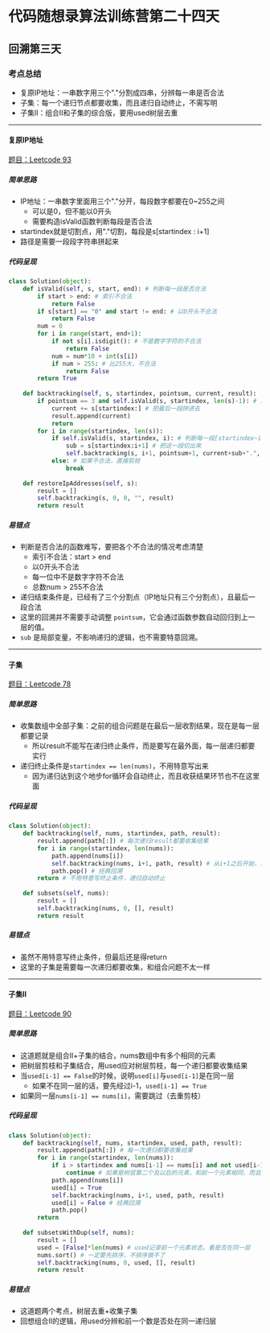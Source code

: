 # 代码随想录算法训练营第二十四天

## 回溯第三天

### 考点总结

- 复原IP地址：一串数字用三个"."分割成四串，分辨每一串是否合法
- 子集：每一个递归节点都要收集，而且递归自动终止，不需写明
- 子集Ⅱ：组合Ⅱ和子集的综合版，要用used树层去重

---

#### 复原IP地址

[题目：Leetcode 93](https://leetcode.com/problems/restore-ip-addresses)

##### 简单思路

- IP地址：一串数字里面用三个"."分开，每段数字都要在0~255之间
  - 可以是0，但不能以0开头
  - 需要构造isValid函数判断每段是否合法
- startindex就是切割点，用"."切割，每段是s[startindex : i+1]
- 路径是需要一段段字符串拼起来

##### 代码呈现

```python
class Solution(object):
    def isValid(self, s, start, end): # 判断每一段是否合法
        if start > end: # 索引不合法
            return False
        if s[start] == "0" and start != end: # 以0开头不合法
            return False
        num = 0
        for i in range(start, end+1):
            if not s[i].isdigit(): # 不是数字字符的不合法
                return False
            num = num*10 + int(s[i])
            if num > 255: # 比255大，不合法
                return False
        return True
    
    def backtracking(self, s, startindex, pointsum, current, result):
        if pointsum == 3 and self.isValid(s, startindex, len(s)-1): # 已有三分割点且最后一段合法
            current += s[startindex:] # 把最后一段拼进去
            result.append(current)
            return
        for i in range(startindex, len(s)):
            if self.isValid(s, startindex, i): # 判断每一段[startindex~i]是否合法
                sub = s[startindex:i+1] # 把这一段切出来
                self.backtracking(s, i+1, pointsum+1, current+sub+".", result) # 在这一段后面加分割点，往后递归
            else: # 如果不合法，直接剪枝
                break
        
    def restoreIpAddresses(self, s):
        result = []
        self.backtracking(s, 0, 0, "", result)
        return result
```

##### 易错点

- 判断是否合法的函数难写，要把各个不合法的情况考虑清楚
  - 索引不合法：start > end
  - 以0开头不合法
  - 每一位中不是数字字符不合法
  - 总数num > 255不合法
- 递归结束条件是，已经有了三个分割点（IP地址只有三个分割点），且最后一段合法
- 这里的回溯并不需要手动调整 `pointsum`，它会通过函数参数自动回归到上一层的值。
-  `sub` 是局部变量，不影响递归的逻辑，也不需要特意回溯。

---
#### 子集

[题目：Leetcode 78](https://leetcode.com/problems/subsets)

##### 简单思路

- 收集数组中全部子集：之前的组合问题是在最后一层收割结果，现在是每一层都要记录
  - 所以result不能写在递归终止条件，而是要写在最外面，每一层递归都要实行
- 递归终止条件是`startindex == len(nums)`，不用特意写出来
  - 因为递归达到这个地步for循环会自动终止，而且收获结果环节也不在这里面

##### 代码呈现

`````python
class Solution(object):
    def backtracking(self, nums, startindex, path, result):
        result.append(path[:]) # 每次递归result都要收集结果
        for i in range(startindex, len(nums)):
            path.append(nums[i])
            self.backtracking(nums, i+1, path, result) # 从i+1之后开始，为了不重复
            path.pop() # 经典回溯
        return # 不用特意写终止条件，递归自动终止
            
    def subsets(self, nums):
        result = []
        self.backtracking(nums, 0, [], result)
        return result
`````

##### 易错点

- 虽然不用特意写终止条件，但最后还是得return
- 这里的子集是需要每一次递归都要收集，和组合问题不太一样

---

#### 子集Ⅱ

[题目：Leetcode 90](https://leetcode.com/problems/subsets-ii)

##### 简单思路

- 这道题就是组合Ⅱ+子集的结合，nums数组中有多个相同的元素
- 把树层剪枝和子集结合，用used应对树层剪枝，每一个递归都要收集结果
- 当`used[i-1] == False`的时候，说明`used[i]`与`used[i-1]`是在同一层
  - 如果不在同一层的话，要先经过i-1，`used[i-1] == True`
- 如果同一层`nums[i-1] == nums[i]`，需要跳过（去重剪枝）

##### 代码呈现

`````python
class Solution(object):
    def backtracking(self, nums, startindex, used, path, result):
    	result.append(path[:]) # 每一次递归都要收集结果
        for i in range(startindex, len(nums)):
            if i > startindex and nums[i-1] == nums[i] and not used[i-1]:
                continue # 如果是树层第二个及以后的元素，和前一个元素相同，而且同层前一个元素没用过——跳过
            path.append(nums[i])
            used[i] = True
            self.backtracking(nums, i+1, used, path, result)
            used[i] = False # 经典回溯
            path.pop()
        return
        
    def subsetsWithDup(self, nums):
        result = []
        used = [False]*len(nums) # used记录前一个元素状态，看是否在同一层
        nums.sort() # 一定要先排序，不排序做不了
        self.backtracking(nums, 0, used, [], result)
        return result
`````

##### 易错点

- 这道题两个考点，树层去重+收集子集
- 回想组合Ⅱ的逻辑，用used分辨和前一个数是否处在同一递归层
